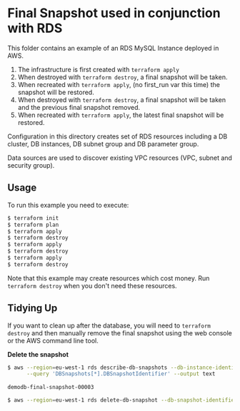 Final Snapshot used in conjunction with RDS
===========================================
This folder contains an example of an RDS MySQL Instance deployed in AWS.

1. The infrastructure is first created with `terraform apply`
1. When destroyed with `terraform destroy`, a final snapshot will be taken.
2. When recreated with `terraform apply`, (no first_run var this time) the snapshot will be restored.
3. When destroyed with `terraform destroy`, a final snapshot will be taken and the previous final snapshot removed.
4. When recreated with `terraform apply`, the latest final snapshot will be restored.   

Configuration in this directory creates set of RDS resources including a DB cluster, DB instances, DB subnet group 
and DB parameter group.

Data sources are used to discover existing VPC resources (VPC, subnet and security group).

Usage
-----
To run this example you need to execute:

```bash
$ terraform init
$ terraform plan 
$ terraform apply
$ terraform destroy
$ terraform apply
$ terraform destroy
$ terraform apply
$ terraform destroy
```

Note that this example may create resources which cost money. Run `terraform destroy` when you don't need these 
resources.

Tidying Up
----------
If you want to clean up after the database, you will need to `terraform destroy` and then manually remove the final
snapshot using the web console or the AWS command line tool.

**Delete the snapshot**
```bash
$ aws --region=eu-west-1 rds describe-db-snapshots --db-instance-identifier "demodb" \
      --query 'DBSnapshots[*].DBSnapshotIdentifier' --output text
      
demodb-final-snapshot-00003

$ aws --region=eu-west-1 rds delete-db-snapshot --db-snapshot-identifier "demodb-final-snapshot-00003"
```


